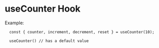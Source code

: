 # useCounter Hook

Example:

```
  const { counter, increment, decrement, reset } = useCounter(10);

  useCounter() // has a default value

```
